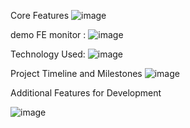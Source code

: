 
Core Features
![image](https://github.com/user-attachments/assets/de49c677-9723-4103-9436-69ca2d4bfbbf)


demo FE monitor :
![image](https://github.com/user-attachments/assets/22189faf-dc4c-48a2-a938-eda7886a75bd)


Technology Used:
![image](https://github.com/user-attachments/assets/eec9456b-e780-4ce7-aaf5-00adac74420c)



Project Timeline and Milestones
![image](https://github.com/user-attachments/assets/a2897ab2-0e2a-4025-a6db-40e7b67d549a)


Additional Features for Development

![image](https://github.com/user-attachments/assets/9c303f3d-7ff0-45cb-830e-f76b76564b89)
